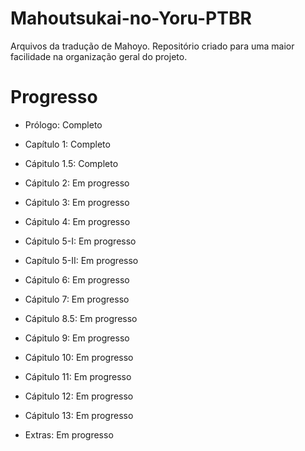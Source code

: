 # Mahoutsukai-no-Yoru-PTBR

Arquivos da tradução de Mahoyo. Repositório criado para uma maior facilidade na organização geral do projeto. 

# Progresso

- Prólogo: Completo
- Capítulo 1: Completo
- Cápitulo 1.5: Completo
- Cápitulo 2: Em progresso
- Cápitulo 3: Em progresso
- Cápitulo 4: Em progresso
- Cápitulo 5-I: Em progresso
- Capítulo 5-II: Em progresso
- Cápitulo 6: Em progresso
- Cápitulo 7: Em progresso
- Cápitulo 8.5: Em progresso
- Cápitulo 9: Em progresso
- Cápitulo 10: Em progresso
- Cápitulo 11: Em progresso
- Cápitulo 12: Em progresso
- Cápitulo 13: Em progresso

- Extras: Em progresso
